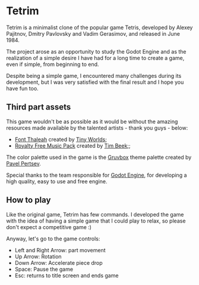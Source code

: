 # Tetrim

Tetrim is a minimalist clone of the popular game Tetris, developed by Alexey Pajitnov, Dmitry Pavlovsky and Vadim Gerasimov, and released in June 1984.

The project arose as an opportunity to study the Godot Engine and as the realization of a simple desire I have had for a long time to create a game, even if simple, from beginning to end.

Despite being a simple game, I encountered many challenges during its development, but I was very satisfied with the final result and I hope you have fun too.

## Third part assets

This game wouldn't be as possible as it would be without the amazing resources made available by the talented artists - thank you guys - below:

* [Font Thaleah](https://tinyworlds.itch.io/free-pixel-font-thaleah) created by [Tiny Worlds](https://tinyworlds.itch.io/);
* [Royalty Free Music Pack](https://timbeek.itch.io/royalty-free-music-pack) created by [Tim Beek;](https://timbeek.itch.io/);

The color palette used in the game is the [Gruvbox](https://github.com/morhetz/gruvbox) theme palette created by [Pavel Pertsev](https://github.com/morhetz).

Special thanks to the team responsible for [Godot Engine](https://godotengine.org/), for developing a high quality, easy to use and free engine.

## How to play

Like the original game, Tetrim has few commands. I developed the game with the idea of having a simple game that I could play to relax, so please don't expect a competitive game :)

Anyway, let's go to the game controls:

* Left and Right Arrow: part movement
* Up Arrow: Rotation
* Down Arrow: Accelerate piece drop
* Space: Pause the game
* Esc: returns to title screen and ends game

